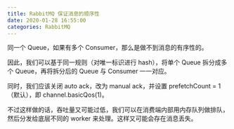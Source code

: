 ```yaml
---
title: RabbitMQ 保证消息的顺序性
date: 2020-01-28 16:55:00
categories: RabbitMQ
---
```

同一个 Queue，如果有多个 Consumer，那么是做不到消息的有序性的。

因此，我们可以基于同一规则（对唯一标识进行 hash），将单个 Queue 拆分成多个 Queue，再将拆分后的 Queue 与 Consumer 一一对应。

同时，我们应该关闭 auto ack，改为 manual ack，并设置 prefetchCount = 1（默认），即 channel.basicQos(1)。

不过这样做的话，吞吐量又可能过低，我们可以在消费端内部用内存队列做排队，然后分发给底层不同的 worker 来处理。这样又可能会存在消息丢失。